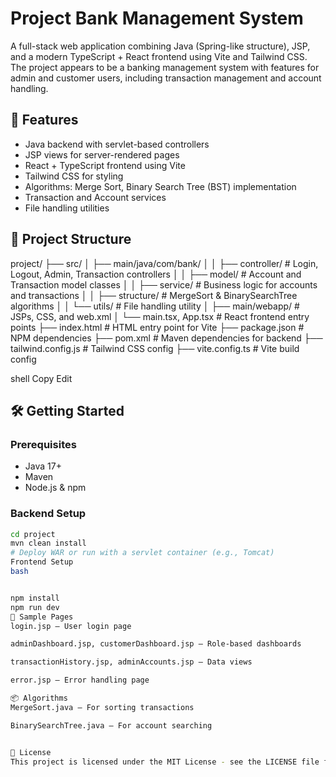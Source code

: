 # Project Bank Management System

A full-stack web application combining Java (Spring-like structure), JSP, and a modern TypeScript + React frontend using Vite and Tailwind CSS. The project appears to be a banking management system with features for admin and customer users, including transaction management and account handling.

## 🚀 Features

- Java backend with servlet-based controllers
- JSP views for server-rendered pages
- React + TypeScript frontend using Vite
- Tailwind CSS for styling
- Algorithms: Merge Sort, Binary Search Tree (BST) implementation
- Transaction and Account services
- File handling utilities

## 📁 Project Structure

project/
├── src/
│ ├── main/java/com/bank/
│ │ ├── controller/ # Login, Logout, Admin, Transaction controllers
│ │ ├── model/ # Account and Transaction model classes
│ │ ├── service/ # Business logic for accounts and transactions
│ │ ├── structure/ # MergeSort & BinarySearchTree algorithms
│ │ └── utils/ # File handling utility
│ ├── main/webapp/ # JSPs, CSS, and web.xml
│ └── main.tsx, App.tsx # React frontend entry points
├── index.html # HTML entry point for Vite
├── package.json # NPM dependencies
├── pom.xml # Maven dependencies for backend
├── tailwind.config.js # Tailwind CSS config
├── vite.config.ts # Vite build config

shell
Copy
Edit

## 🛠️ Getting Started

### Prerequisites

- Java 17+
- Maven
- Node.js & npm

### Backend Setup

```bash
cd project
mvn clean install
# Deploy WAR or run with a servlet container (e.g., Tomcat)
Frontend Setup
bash


npm install
npm run dev
🧪 Sample Pages
login.jsp — User login page

adminDashboard.jsp, customerDashboard.jsp — Role-based dashboards

transactionHistory.jsp, adminAccounts.jsp — Data views

error.jsp — Error handling page

📦 Algorithms
MergeSort.java — For sorting transactions

BinarySearchTree.java — For account searching


📄 License
This project is licensed under the MIT License - see the LICENSE file for details.

